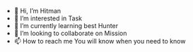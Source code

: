 - 👋 Hi, I’m Hitman
- 👀 I’m interested in Task
- 🌱 I’m currently learning best Hunter
- 💞️ I’m looking to collaborate on Mission
- 📫 How to reach me You will know when you need to know

<!---
hitman697/hitman697 is a ✨ special ✨ repository because its `README.md` (this file) appears on your GitHub profile.
You can click the Preview link to take a look at your changes.
--->
